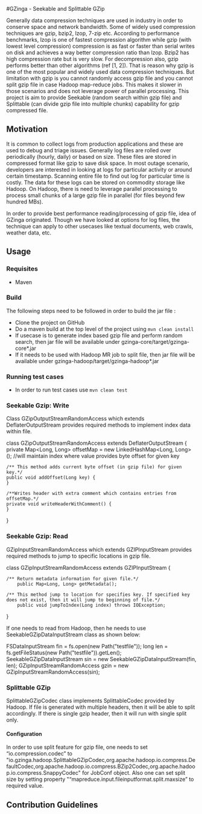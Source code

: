 #GZinga - Seekable and Splittable GZip 

Generally data compression techniques are used in industry in order to conserve space and network bandwidth. Some of widely used compression techniques are  gzip, bzip2, lzop, 7-zip etc. According to performance benchmarks, lzop is one of fastest compression algorithm while gzip (with lowest level compression) compression is as fast or faster than serial writes on disk and achieves a way better compression ratio than lzop. Bzip2 has high compression rate but is very slow. For decompression also, gzip performs better than other algorithms (ref [1, 2]). That is reason why gzip is one of the most popular and widely used data compression techniques. But limitation with gzip is you cannot randomly access gzip file and you cannot split gzip file in case Hadoop map-reduce jobs. This makes it slower in those scenarios and does not leverage power of parallel processing. This project is aim to provide Seekable (random search within gzip file) and Splittable (can divide gzip file into multiple chunks) capability for gzip compressed file.

## Motivation
It is common to collect logs from production applications and these are used to debug and triage issues. Generally log files are rolled over periodically (hourly, daily) or based on size.  These files are stored in compressed format like gzip to save disk space. In most outage scenario, developers are interested in looking at logs for particular activity or around certain timestamp. Scanning entire file to find out log for particular time is costly. The data for these logs can be stored on commodity storage like Hadoop. On Hadoop, there is need to leverage parallel processing to process small chunks of a large gzip file in parallel (for files beyond few hundred MBs). 

In order to provide best performance reading/processing of gzip file, idea of GZinga originated. Though we have looked at options for log files, the technique can apply to other usecases like textual documents, web crawls, weather data, etc.    

## Usage

### Requisites
 * Maven 

### Build
The following steps need to be followed in order to build the jar file :
 * Clone the project on GitHub
 * Do a maven build at the top level of the project using `mvn clean install`
 * If usecase is to generate index based gzip file and perform random search, then jar file will be available under gzinga-core/target/gzinga-core*.jar
 * If it needs to be used with Hadoop MR job to split file, then jar file will be available under gzinga-hadoop/target/gzinga-hadoop*.jar

### Running test cases
 * In order to run test cases use `mvn clean test`

### Seekable Gzip: Write
Class GZipOutputStreamRandomAccess which extends DeflaterOutputStream provides required methods to implement index data within file.

class GZipOutputStreamRandomAccess extends DeflaterOutputStream {
    private Map<Long, Long> offsetMap = new LinkedHashMap<Long, Long>(); //will maintain index where value provides byte offset for given key
     
    /** This method adds current byte offset (in gzip file) for given key.*/
    public void addOffset(Long key) {
    }
 
    /**Writes header with extra comment which contains entries from offsetMap.*/
    private void writeHeaderWithComment() {
    }
}

### Seekable Gzip: Read
GZipInputStreamRandomAccess which extends GZIPInputStream provides required methods to jump to specific locations in gzip file.

class GZipInputStreamRandomAccess extends GZIPInputStream {

    /** Return metadata information for given file.*/   
        public Map<Long, Long> getMetadata(); 
	
    /** This method jump to location for specifies key. If specified key does not exist, then it will jump to beginning of file.*/
        public void jumpToIndex(Long index) throws IOException;
}

If one needs to read from Hadoop, then he needs to use SeekableGZipDataInputStream class as shown below:

FSDataInputStream fin = fs.open(new Path("testfile"));
long len = fs.getFileStatus(new Path("testfile")).getLen();
SeekableGZipDataInputStream sin = new SeekableGZipDataInputStream(fin, len);
GZipInputStreamRandomAccess gzin = new GZipInputStreamRandomAccess(sin); 

### Splittable GZip
SplittableGZipCodec class implements SplittableCodec provided by Hadoop. If file is generated with multiple headers, then it will be able to split accordingly. If there is single gzip header, then it will run with single split only.

#### Configuration
 In order to use split feature for gzip file, one needs to set “io.compression.codec” to "io.gzinga.hadoop.SplittableGZipCodec,org.apache.hadoop.io.compress.DefaultCodec,org.apache.hadoop.io.compress.BZip2Codec,org.apache.hadoop.io.compress.SnappyCodec" for JobConf object.
 Also one can set split size by setting property "“mapreduce.input.fileinputformat.split.maxsize” to required value.
 

## Contribution Guidelines



